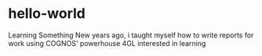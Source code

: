 # hello-world
Learning Something New
years ago, i taught myself how to write reports for work using COGNOS' powerhouse 4GL
interested in learning
